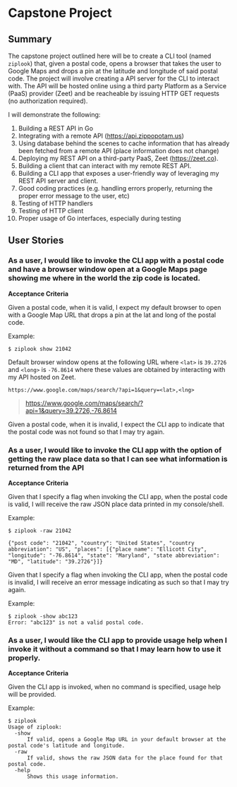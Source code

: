 # Capstone Project

## Summary

The capstone project outlined here will be to create a CLI tool (named `ziplook`) that, given a postal code, opens a browser that takes the user to Google Maps and drops a pin at the latitude and longitude of said postal code. The project will involve creating a API server for the CLI to interact with. The API will be hosted online using a third party Platform as a Service (PaaS) provider (Zeet) and be reacheable by issuing HTTP GET requests (no authorization required).

I will demonstrate the following:

1. Building a REST API in Go
2. Integrating with a remote API (https://api.zippopotam.us)
3. Using database behind the scenes to cache information that has already been fetched from a remote API (place information does not change)
4. Deploying my REST API on a third-party PaaS, Zeet (https://zeet.co).
5. Building a client that can interact with my remote REST API.
6. Building a CLI app that exposes a user-friendly way of leveraging my REST API server and client.
7. Good coding practices (e.g. handling errors properly, returning the proper error message to the user, etc)
8. Testing of HTTP handlers
9. Testing of HTTP client
10. Proper usage of Go interfaces, especially during testing

## User Stories

### As a user, I would like to invoke the CLI app with a postal code and have a browser window open at a Google Maps page showing me where in the world the zip code is located.

**Acceptance Criteria**

Given a postal code, when it is valid, I expect my default browser to open with a Google Map URL that drops a pin at the lat and long of the postal code.

Example:
```
$ ziplook show 21042
```

Default browser window opens at the following URL where `<lat>` is `39.2726` and `<long>` is `-76.8614` where these values are obtained by interacting with my API hosted on Zeet.

```
https://www.google.com/maps/search/?api=1&query=<lat>,<lng>
```

> https://www.google.com/maps/search/?api=1&query=39.2726,-76.8614
 
Given a postal code, when it is invalid, I expect the CLI app to indicate that the postal code was not found so that I may try again.

### As a user, I would like to invoke the CLI app with the option of getting the raw place data so that I can see what information is returned from the API

**Acceptance Criteria**

Given that I specify a flag when invoking the CLI app, when the postal code is valid, I will receive the raw JSON place data printed in my console/shell.

Example:
```
$ ziplook -raw 21042

{"post code": "21042", "country": "United States", "country abbreviation": "US", "places": [{"place name": "Ellicott City", "longitude": "-76.8614", "state": "Maryland", "state abbreviation": "MD", "latitude": "39.2726"}]}
```

Given that I specify a flag when invoking the CLI app, when the postal code is invalid, I will receive an error message indicating as such so that I may try again.

Example:

```
$ ziplook -show abc123
Error: "abc123" is not a valid postal code.
```

### As a user, I would like the CLI app to provide usage help when I invoke it without a command so that I may learn how to use it properly.

**Acceptance Criteria**

Given the CLI app is invoked, when no command is specified, usage help will be provided.

Example:

```
$ ziplook
Usage of ziplook:
  -show
      If valid, opens a Google Map URL in your default browser at the postal code's latitude and longitude.
  -raw
      If valid, shows the raw JSON data for the place found for that postal code.
  -help
      Shows this usage information.
```